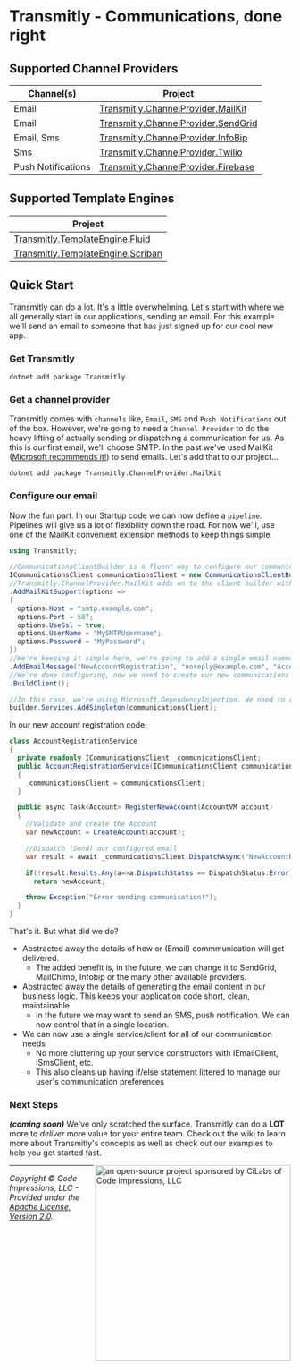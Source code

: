 # Transmitly - Communications, done right

## Supported Channel Providers

| Channel(s)  | Project | 
| ------------- | ------------- |
| Email  | [Transmitly.ChannelProvider.MailKit](https://github.com/transmitly/transmitly-channel-provider-mailkit)  |
| Email  | [Transmitly.ChannelProvider.SendGrid](https://github.com/transmitly/transmitly-channel-provider-sendgrid)  |
| Email, Sms  | [Transmitly.ChannelProvider.InfoBip](https://github.com/transmitly/transmitly-channel-provider-infobip)  |
| Sms  | [Transmitly.ChannelProvider.Twilio](https://github.com/transmitly/transmitly-channel-provider-twilio)  |
| Push Notifications  | [Transmitly.ChannelProvider.Firebase](https://github.com/transmitly/transmitly-channel-provider-firebase)  |

## Supported Template Engines
| Project |
| ------------- |
| [Transmitly.TemplateEngine.Fluid](https://github.com/transmitly/transmitly-template-engine-fluid)  |
| [Transmitly.TemplateEngine.Scriban](https://github.com/transmitly/transmitly-template-engine-scriban)  |

## Quick Start
Transmitly can do a lot. It's a little overwhelming. Let's start with where we all generally start in our applications, sending an email. For this example we'll send an email to someone that has just signed up for our cool new app.

### Get Transmitly
```shell
dotnet add package Transmitly
```

### Get a channel provider
Transmitly comes with `channels` like, `Email`, `SMS` and `Push Notifications` out of the box. However, we're going to need a `Channel Provider` to do the heavy lifting of actually sending or dispatching a communication for us. As this is our first email, we'll choose SMTP. In the past we've used MailKit ([Microsoft recommends it!](https://learn.microsoft.com/en-us/dotnet/api/system.net.mail.smtpclient?view=net-8.0#remarks)) to send emails. Let's add that to our project...

```shell
dotnet add package Transmitly.ChannelProvider.MailKit
```

### Configure our email
Now the fun part. In our Startup code we can now define a `pipeline`. Pipelines will give us a lot of flexibility down the road. For now we'll, use one of the MailKit convenient extension methods to keep things simple.

```csharp
using Transmitly;

//CommunicationsClientBuilder is a fluent way to configure our communication settings and pipline
ICommunicationsClient communicationsClient = new CommunicationsClientBuilder()
//Transmitly.ChannelProvider.MailKit adds on to the client builder with it's own extensions to make adding setup a breeze
.AddMailKitSupport(options =>
{
  options.Host = "smtp.example.com";
  options.Port = 587;
  options.UseSsl = true;
  options.UserName = "MySMTPUsername";
  options.Password = "MyPassword";
})
//We're keeping it simple here, we're going to add a single email named "NewAccountRegisteration"
.AddEmailMessage("NewAccountRegistration", "noreply@example.com", "Account Created!", "Welcome aboard! Take a look around the <a href=\"https://transmit.ly\">site</a>")
//We're done configuring, now we need to create our new communications client
.BuildClient();

//In this case, we're using Microsoft.DependencyInjection. We need to register our `ICommunicationsClient` with the service collection
builder.Services.AddSingleton(communicationsClient);
```

In our new account registration code:
```csharp
class AccountRegistrationService
{
  private readonly ICommunicationsClient _communicationsClient;
  public AccountRegistrationService(ICommunicationsClient communicationsClient)
  {
    _communicationsClient = communicationsClient;
  }

  public async Task<Account> RegisterNewAccount(AccountVM account)
  {
    //Validate and create the Account
    var newAccount = CreateAccount(account);

    //Dispatch (Send) our configured email
    var result = await _communicationsClient.DispatchAsync("NewAccountRegistration", "newAccount@gmail.com", new{});

    if(!result.Results.Any(a=>a.DispatchStatus == DispatchStatus.Error))
      return newAccount;

    throw Exception("Error sending communication!");
  }
}
```

That's it. But what did we do? 
 * Abstracted away the details of how or (Email) commmunication will get delivered.
   * The added benefit is, in the future, we can change it to SendGrid, MailChimp, Infobip or the many other available providers.
 * Abstracted away the details of generating the email content in our business logic. This keeps your application code short, clean, maintainable.
   * In the future we may want to send an SMS, push notification. We can now control that in a single location.
 * We can now use a single service/client for all of our communication needs
   * No more cluttering up your service constructors with IEmailClient, ISmsClient, etc.
   * This also cleans up having if/else statement littered to manage our user's communication preferences 

### Next Steps
_**(coming soon)**_ We've only scratched the surface. Transmitly can do a **LOT** more to _deliver_ more value for your entire team. Check out the wiki to learn more about Transmitly's concepts as well as check out our examples to help you get started fast.


<picture>
  <source media="(prefers-color-scheme: dark)" srcset="https://github.com/transmitly/transmitly/assets/3877248/524f26c8-f670-4dfa-be78-badda0f48bfb">
  <img alt="an open-source project sponsored by CiLabs of Code Impressions, LLC" src="https://github.com/transmitly/transmitly/assets/3877248/34239edd-234d-4bee-9352-49d781716364" width="350" align="right">
</picture> 

---------------------------------------------------

_Copyright &copy; Code Impressions, LLC - Provided under the [Apache License, Version 2.0](http://apache.org/licenses/LICENSE-2.0.html)._

